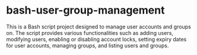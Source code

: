 # bash-user-group-management
This is a Bash script project designed to manage user accounts and groups on. The script provides various functionalities such as adding users, modifying users, enabling or disabling account locks, setting expiry dates for user accounts, managing groups, and listing users and groups.
